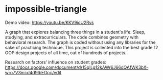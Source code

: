 # impossible-triangle

Demo video:
https://youtu.be/KKV9icU2Rvs


A graph that explores balancing three things in a student's life: Sleep, studying, and extracurriculars. The code combines geometry with behavioral research. The graph is coded without using any libraries for the sake of practicing technique. This project is collected into the best grade 12 OOP design projects of all time, out of hundreds of projects. 

Research on factors' influence on student grades: https://docs.google.com/document/d/15qILg12kAWr6J66dQAfWK3bX-wro7V3mcd4d9lbEOpc/edit
